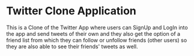 # Twitter Clone Application

This is a Clone of the Twitter App where users can SignUp and LogIn into the app and send tweets of their own and they also get the 
option of a friend list from which they can follow or unfollow friends (other users) so they are also able to see their friends' tweets as well. 
